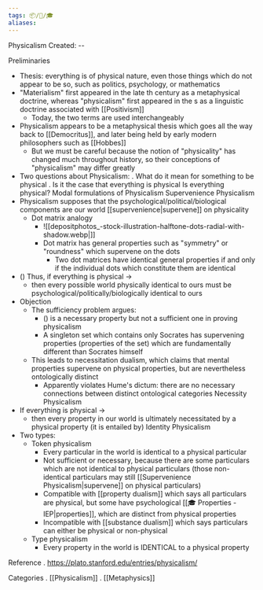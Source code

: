 ```yaml
---
tags: 📦/📝/🎓
aliases:
---
```



 Physicalism
Created: --

 Preliminaries
- Thesis: everything is of physical nature, even those things which do not appear to be so, such as politics, psychology, or mathematics
- "Materialism" first appeared in the late th century as a metaphysical doctrine, whereas "physicalism" first appeared in the s as a linguistic doctrine associated with [[Positivism]]
	- Today, the two terms are used interchangeably
- Physicalism appears to be a metaphysical thesis which goes all the way back to [[Democritus]], and later being held by early modern philosophers such as [[Hobbes]]
	- But we must be careful because the notion of "physicality" has changed much throughout history, so their conceptions of "physicalism" may differ greatly
- Two questions about Physicalism:
	. What do it mean for something to be physical 
	. Is it the case that everything is physical
 Is everything physical?
 Modal formulations of Physicalism
 Supervenience Physicalism
- Physicalism supposes that the psychological/political/biological components are our world [[supervenience|supervene]] on physicality
	- Dot matrix analogy
		- ![[depositphotos_-stock-illustration-halftone-dots-radial-with-shadow.webp|]]
		- Dot matrix has general properties such as "symmetry" or "roundness" which supervene on the dots
			- Two dot matrices have identical general properties if and only if the individual dots which constitute them are identical
- () Thus, if everything is physical ->
	- then every possible world physically identical to ours must be psychological/politically/biologically identical to ours
- Objection
	- The sufficiency problem argues:
		- () is a necessary property but not a sufficient one in proving physicalism
		- A singleton set which contains only Socrates has supervening properties (properties of the set) which are fundamentally different than Socrates himself
	- This leads to necessitation dualism, which claims that mental properties supervene on physical properties, but are nevertheless ontologically distinct
		- Apparently violates Hume's dictum: there are no necessary connections between distinct ontological categories
 Necessity Physicalism
- If everything is physical ->
	- then every property in our world is ultimately necessitated by a physical property (it is entailed by)
 Identity Physicalism
- Two types:
	- Token physicalism
		- Every particular in the world is identical to a physical particular
		- Not sufficient or necessary, because there are some particulars which are not identical to physical particulars (those non-identical particulars may still [[Supervenience Physicalism|supervene]] on physical particulars)
		- Compatible with [[property dualism]] which says all particulars are physical, but some have psychological [[🎓 Properties - IEP|properties]], which are distinct from physical properties
		- Incompatible with [[substance dualism]] which says particulars can either be physical or non-physical
	- Type physicalism
		- Every property in the world is IDENTICAL to a physical property


 Reference
. https://plato.stanford.edu/entries/physicalism/

 Categories
. [[Physicalism]]
. [[Metaphysics]]